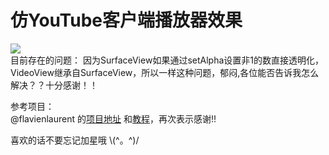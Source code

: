 仿YouTube客户端播放器效果
===
![](https://github.com/Sausure/YouTubePlayEffect/blob/master/demo.gif)<br/>
目前存在的问题：
因为SurfaceView如果通过setAlpha设置非1的数直接透明化，VideoView继承自SurfaceView，所以一样这种问题，郁闷,各位能否告诉我怎么解决？？十分感谢！！<br/>

参考项目：<br/>
@flavienlaurent 的[项目地址](https://github.com/flavienlaurent/flavienlaurent.com) 和[教程](http://blog.csdn.net/pi9nc/article/details/39583377)，再次表示感谢!!<br/>

喜欢的话不要忘记加星哦 \\(^。^)/
